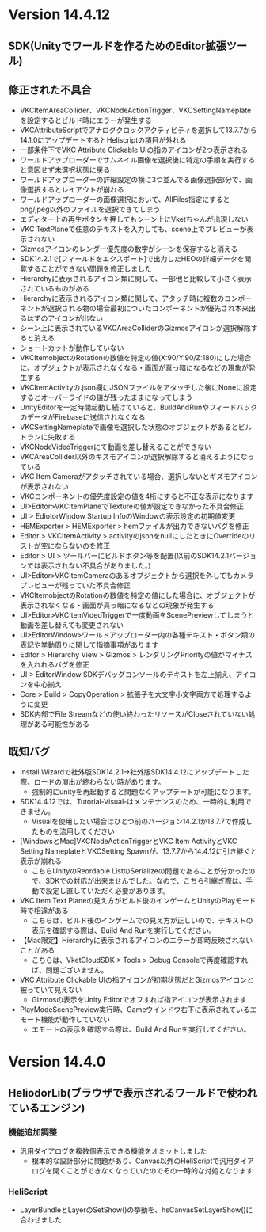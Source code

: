 # Version 14.4.12

## SDK(Unityでワールドを作るためのEditor拡張ツール)

## 修正された不具合
- VKCItemAreaCollider、VKCNodeActionTrigger、VKCSettingNameplate を設定するとビルド時にエラーが発生する
- VKCAttributeScriptでアナログクロックアクティビティを選択して13.7.7から14.1.0にアップデートするとHeliscriptの項目が外れる
- 一部条件下でVKC Attribute Clickable UIの指のアイコンが2つ表示される
- ワールドアップローダーでサムネイル画像を選択後に特定の手順を実行すると意図せず未選択状態に戻る
- ワールドアップローダーの詳細設定の横に3つ並んでる画像選択部分で、画像選択するとレイアウトが崩れる
- ワールドアップローダーの画像選択において、AllFiles指定にするとpng/jpeg以外のファイルを選択できてしまう
- エディター上の再生ボタンを押してもシーン上にVketちゃんが出現しない
- VKC TextPlaneで任意のテキストを入力しても、scene上でプレビューが表示されない
- Gizmosアイコンのレンダー優先度の数字がシーンを保存すると消える
- SDK14.2.1で[フィールドをエクスポート]で出力したHEOの詳細データを閲覧することができない問題を修正しました
- Hierarchyに表示されるアイコン類に関して、一部他と比較して小さく表示されているものがある
- Hierarchyに表示されるアイコン類に関して、アタッチ時に複数のコンポーネントが選択される物の場合最初についたコンポーネントが優先され本来出るはずのアイコンが出ない
- シーン上に表示されているVKCAreaColliderのGizmosアイコンが選択解除すると消える
- ショートカットが動作していない
- VKCItemobjectのRotationの数値を特定の値(X:90/Y:90/Z:180)にした場合に、オブジェクトが表示されなくなる・画面が真っ暗になるなどの現象が発生する 
- VKCItemActivityの.json欄にJSONファイルをアタッチした後にNoneに設定するとオーバーライドの値が残ったままになってしまう
- UnityEditorを一定時間起動し続けていると、BuildAndRunやフィードバックのデータがFirebaseに送信されなくなる
- VKCSettingNameplateで画像を選択した状態のオブジェクトがあるとビルドランに失敗する
- VKCNodeVideoTriggerにて動画を差し替えることができない
- VKCAreaCollider以外のギズモアイコンが選択解除すると消えるようになっている
- VKC Item Cameraがアタッチされている場合、選択しないとギズモアイコンが表示されない
- VKCコンポーネントの優先度設定の値を4桁にすると不正な表示になります
- UI>Editor>VKCItemPlaneでTextureの値が設定できなかった不具合修正
- UI > EdiotorWindow Startup InfoのWindowの表示設定の初期値変更
- HEMExporter > HEMExporter > hemファイルが出力できないバグを修正
- Editor > VKCItemActivity > activityのjsonをnullにしたときにOverrideのリストが空にならないのを修正
- Editor > UI > ツールバーにビルドボタン等を配置(以前のSDK14.2.1バージョンでは表示されない不具合がありました。)
- UI>Editor>VKCItemCameraのあるオブジェクトから選択を外してもカメラプレビューが残っていた不具合修正
- VKCItemobjectのRotationの数値を特定の値にした場合に、オブジェクトが表示されなくなる・画面が真っ暗になるなどの現象が発生する
- UI>Editor>VKCItemVideoTriggerで一度動画をScenePreviewしてしまうと動画を差し替えても変更されない
- UI>EditorWindow>ワールドアップローダー内の各種テキスト・ボタン類の表記や挙動周りに関して指摘事項があります
- Editor > Hierarchy View > Gizmos > レンダリングPriorityの値がマイナスを入れれるバグを修正
- UI > EditorWindow SDKデバッグコンソールのテキストを左上揃え、アイコンを中心揃え
- Core > Build > CopyOperation > 拡張子を大文字小文字両方で処理するように変更
- SDK内部でFile Streamなどの使い終わったリソースがCloseされていない処理がある可能性がある

## 既知バグ
- Install Wizardで社外版SDK14.2.1→社外版SDK14.4.12にアップデートした際、ロードの演出が終わらない時があります。
  - 強制的にunityを再起動すると問題なくアップデートが可能になります。
- SDK14.4.12では、Tutorial-Visual-はメンテナンスのため、一時的に利用できません。
  - Visualを使用したい場合はひとつ前のバージョン14.2.1か13.7.7で作成したものを流用してください
- [WindowsとMac]VKCNodeActionTriggerとVKC Item ActivityとVKC Setting NameplateとVKCSetting Spawnが、13.7.7から14.4.12に引き継ぐと表示が崩れる
  - こちらUnityのReordable ListのSerializeの問題であることが分かったので、SDKでの対応が出来ませんでした。なので、こちら引継ぎ際は、手動で設定し直していただく必要があります。
- VKC Item Text Planeの見え方がビルド後のインゲームとUnityのPlayモード時で相違がある
  - こちらは、ビルド後のインゲームでの見え方が正しいので、テキストの表示を確認する際は、Build And Runを実行してください。
- 【Mac限定】Hierarchyに表示されるアイコンのエラーが即時反映されないことがある
  - こちらは、VketCloudSDK > Tools > Debug Consoleで再度確認すれば、問題ございません。
- VKC Attribute Clickable UIの指アイコンが初期状態だとGizmosアイコンと被っていて見えない
  - Gizmosの表示をUnity Editorでオフすれば指アイコンが表示されます
- PlayModeScenePreview実行時、Gameウインドウ右下に表示されているエモート機能が動作していない
  - エモートの表示を確認する際は、Build And Runを実行してください。

# Version 14.4.0

## HeliodorLib(ブラウザで表示されるワールドで使われているエンジン)

### 機能追加調整
- 汎用ダイアログを複数個表示できる機能をオミットしました
    - 根本的な設計部分に問題があり、Canvas以外のHeliScriptで汎用ダイアログを開くことができなくなっていたのでその一時的な対処となります

### HeliScript
- LayerBundleとLayerのSetShow()の挙動を、hsCanvasSetLayerShow()に合わせました
